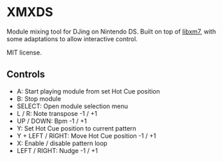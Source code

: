 # XMXDS

Module mixing tool for DJing on Nintendo DS.
Built on top of [libxm7](https://github.com/sverx/libxm7), with some adaptations to allow interactive control.

MIT license.

## Controls
- A: Start playing module from set Hot Cue position
- B: Stop module
- SELECT: Open module selection menu
- L / R: Note transpose -1 / +1
- UP / DOWN: Bpm -1 / +1
- Y: Set Hot Cue position to current pattern
- Y + LEFT / RIGHT: Move Hot Cue position -1 / +1
- X: Enable / disable pattern loop
- LEFT / RIGHT: Nudge -1 / +1 